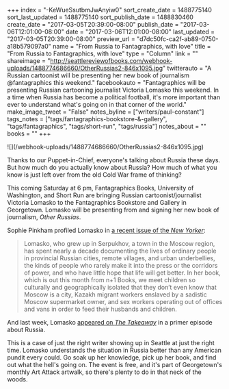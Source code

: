 +++
index = "-KeWueSsutbmJwAnyiw0"
sort_create_date = 1488775140
sort_last_updated = 1488775140
sort_publish_date = 1488830460
create_date = "2017-03-05T20:39:00-08:00"
publish_date = "2017-03-06T12:01:00-08:00"
date = "2017-03-06T12:01:00-08:00"
last_updated = "2017-03-05T20:39:00-08:00"
preview_url = "d7dc50fc-ca2f-ab89-0750-a18b579097a0"
name = "From Russia to Fantagraphics, with love"
title = "From Russia to Fantagraphics, with love"
type = "Column"
link = ""
shareimage = "http://seattlereviewofbooks.com/webhook-uploads/1488774686660/OtherRussias2-846x1095.jpg"
twitterauto = "A Russian cartoonist will be presenting her new book of journalism @fantagraphics this weekend."
facebookauto = "Fantagraphics will be presenting Russian cartooning journalist Victoria Lomasko this weekend. In a time when Russia has become a political football, it's more important than ever to understand what's going on in that corner of the world."
make_image_tweet = "False"
notes_byline = ["writers/paul-constant"]
tags_notes = ["tags/fantagraphics-bookstore-&amp;-gallery", "tags/fantagraphics", "tags/short-run", "tags/russia"]
notes_about = ""
books = ""
+++
<p class="image">![](/webhook-uploads/1488774686660/OtherRussias2-846x1095.jpg)</p>

Thanks to our Puppet-in-Chief, everyone's talking about Russia these days. But how much do you actually know about Russia? How much of what you know is just left over from the old Cold War frame of thinking? 

This coming Saturday at 6 pm, Fantagraphics Books, University of Washington, and Short Run are bringing Russian cartoonist/journalist Victoria Lomasko to the Fantagraphics Bookstore and Gallery in Georgetown. Lomasko will be presenting from and signing her new book of journalism, *Other Russias*.

Sophie Pinkham profiled Lomasko in [a recent issue of the *New Yorker*](http://www.newyorker.com/books/page-turner/listening-to-ordinary-russians-by-drawing-them-one-by-one):

<blockquote>Lomasko, who grew up in Serpukhov, a town in the Moscow region, has spent nearly a decade documenting the lives of ordinary people in provincial Russian cities, remote villages, and urban underbellies, the kinds of people who rarely make it into the press or the corridors of power, and who have little hope that life will get better. In her book, which is out this month from n+1 Books, we meet children so culturally and geographically isolated that they don’t even know that Moscow is a city, Kazakh migrant workers enslaved by a sadistic Moscow supermarket owner, and sex workers operating out of offices and vans in order to feed their husbands and children.</blockquote>

And last week, Lomasko [appeared on *The Takeaway*](http://www.wnyc.org/story/the-takeaway-2017-03-03/) in a primer episode about Russia.

This is a case of just the right writer showing up in Seattle at just the right time. Lomasko understands the situation in Russia better than any American pundit every could. Go soak up her knowledge, pick up her book, and find out what the hell's going on. The event is free, and it's part of Georgetown's monthly Art Attack artwalk, so there's plenty to do in that neck of the woods.